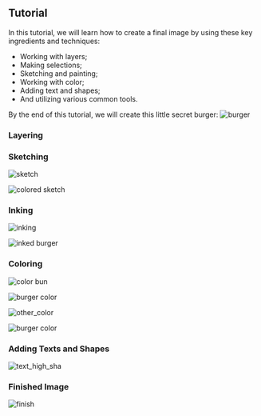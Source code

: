 ## __Tutorial__ ##

In this tutorial, we will learn how to create a final image by using these key ingredients and techniques:

- Working with layers;
- Making selections;
- Sketching and painting;
- Working with color;
- Adding text and shapes;
- And utilizing various common tools. 

By the end of this tutorial, we will create this little secret burger:
![burger](img/burger/burger.png)

### Layering ###

### Sketching ###
![sketch](img/burger/sketch.png)

![colored sketch](img/burger/colored_sketch.gif)

### Inking ###
![inking](img/burger/inking.png)

![inked burger](img/burger/inked_burger.png)

### Coloring ###
![color bun](img/burger/color_bun.gif)

![burger color](img/burger/burger_color.jpg)

![other_color](img/burger/other_color.png)

![burger color](img/burger/patty_color.gif)

### Adding Texts and Shapes ###
![text_high_sha](img/burger/text_high_sha.png)

### Finished Image ###
![finish](img/burger/finish.png)
